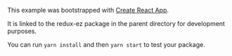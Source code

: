 This example was bootstrapped with [Create React App](https://github.com/facebook/create-react-app).

It is linked to the redux-ez package in the parent directory for development purposes.

You can run `yarn install` and then `yarn start` to test your package.
